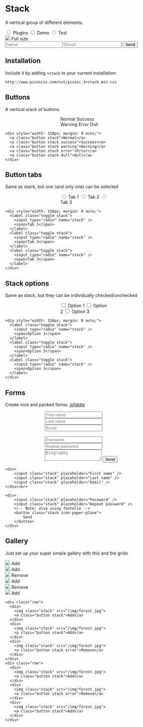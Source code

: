 # Stack
<link rel="stylesheet" href="/nut/raw+stack.fresh.css">


A vertical group of different elements.

<div class="row">
  <div>
    <label class="toggle stack">
      <input type="radio" name="stack" />
      <span class="icon-puzzle">Plugins</span>
    </label>
    <label class="toggle stack">
      <input type="radio" name="stack" />
      <span class="icon-picture">Demo</span>
    </label>
    <label class="toggle stack">
      <input type="radio" name="stack" />
      <span class="icon-help-circled">Test</span>
    </label>
  </div>
  <div>
    <img class="stack" src="/img/forest.jpg">
    <a class="button stack">Full size</a>
  </div>
  <div>
    <input class="stack" placeholder="Name" />
    <input class="stack" placeholder="Email" />
    <button class="stack icon-paper-plane">
        Send
    </button>
  </div>
</div>


## Installation

Include it by adding `+stack` to your current installation:

    http://www.picnicss.com/nut/picnic_3+stack.min.css




## Buttons

A vertical stack of buttons

<div style="width: 150px; margin: 0 auto;">
  <a class="button stack">Normal</a>
  <a class="button stack success">Success</a>
  <a class="button stack warning">Warning</a>
  <a class="button stack error">Error</a>
  <a class="button stack dull">Dull</a>
</div>


    <div style="width: 150px; margin: 0 auto;">
      <a class="button stack">Normal</a>
      <a class="button stack success">Success</a>
      <a class="button stack warning">Warning</a>
      <a class="button stack error">Error</a>
      <a class="button stack dull">Dull</a>
    </div>



## Button tabs

Same as stack, but one (and only one) can be selected

<div style="width: 150px; margin: 0 auto;">
  <label class="toggle stack">
    <input type="radio" name="stack" />
    <span>Tab 1</span>
  </label>
  <label class="toggle stack">
    <input type="radio" name="stack" />
    <span>Tab 2</span>
  </label>
  <label class="toggle stack">
    <input type="radio" name="stack" />
    <span>Tab 3</span>
  </label>
</div>

    <div style="width: 150px; margin: 0 auto;">
      <label class="toggle stack">
        <input type="radio" name="stack" />
        <span>Tab 1</span>
      </label>
      <label class="toggle stack">
        <input type="radio" name="stack" />
        <span>Tab 2</span>
      </label>
      <label class="toggle stack">
        <input type="radio" name="stack" />
        <span>Tab 3</span>
      </label>
    </div>


## Stack options

Same as stack, but they can be individually checked/unchecked

<div style="width: 150px; margin: 0 auto;">
  <label class="toggle stack">
    <input type="checkbox" name="stack" />
    <span>Option 1</span>
  </label>
  <label class="toggle stack">
    <input type="checkbox" name="stack" />
    <span>Option 2</span>
  </label>
  <label class="toggle stack">
    <input type="checkbox" name="stack" />
    <span>Option 3</span>
  </label>
</div>

    <div style="width: 150px; margin: 0 auto;">
      <label class="toggle stack">
        <input type="radio" name="stack" />
        <span>Option 1</span>
      </label>
      <label class="toggle stack">
        <input type="radio" name="stack" />
        <span>Option 2</span>
      </label>
      <label class="toggle stack">
        <input type="radio" name="stack" />
        <span>Option 3</span>
      </label>
    </div>


## Forms

Create nice and packed forms. [jsfiddle](http://jsfiddle.net/ddmv3dsr/4/)

<div style="max-width: 250px; margin: 0 auto">
  <div>
      <input class="stack" placeholder="First name" />
      <input class="stack" placeholder="Last name" />
      <input class="stack" placeholder="Email" />
  </div><br>

  <div>
      <input class="stack" placeholder="Password" />
      <input class="stack" placeholder="Repeat password" />
      <textarea class="stack" placeholder="Biography"></textarea>
      <button class="stack icon-paper-plane">
          Send
      </button>
  </div>
</div>


    <div>
        <input class="stack" placeholder="First name" />
        <input class="stack" placeholder="Last name" />
        <input class="stack" placeholder="Email" />
    </div><br>
    
    <div>
        <input class="stack" placeholder="Password" />
        <input class="stack" placeholder="Repeat password" />
        <!-- Note: also using fontello -->
        <button class="stack icon-paper-plane">
            Send
        </button>
    </div>



## Gallery

Just set up your super simple  gallery with this and the grids

<div class="row">
  <div>
    <img class="stack" src="/img/forest.jpg">
    <a class="button stack">Add</a>
  </div>
  <div>
    <img class="stack" src="/img/forest.jpg">
    <a class="button stack">Add</a>
  </div>
  <div>
    <img class="stack" src="/img/forest.jpg">
    <a class="button stack error">Remove</a>
  </div>
</div>
<div class="row">
  <div>
    <img class="stack" src="/img/forest.jpg">
    <a class="button stack">Add</a>
  </div>
  <div>
    <img class="stack" src="/img/forest.jpg">
    <a class="button stack error">Remove</a>
  </div>
  <div>
    <img class="stack" src="/img/forest.jpg">
    <a class="button stack">Add</a>
  </div>
</div>

    <div class="row">
      <div>
        <img class="stack" src="/img/forest.jpg">
        <a class="button stack">Add</a>
      </div>
      <div>
        <img class="stack" src="/img/forest.jpg">
        <a class="button stack">Add</a>
      </div>
      <div>
        <img class="stack" src="/img/forest.jpg">
        <a class="button stack error">Remove</a>
      </div>
    </div>
    <div class="row">
      <div>
        <img class="stack" src="/img/forest.jpg">
        <a class="button stack">Add</a>
      </div>
      <div>
        <img class="stack" src="/img/forest.jpg">
        <a class="button stack error">Remove</a>
      </div>
      <div>
        <img class="stack" src="/img/forest.jpg">
        <a class="button stack">Add</a>
      </div>
    </div>